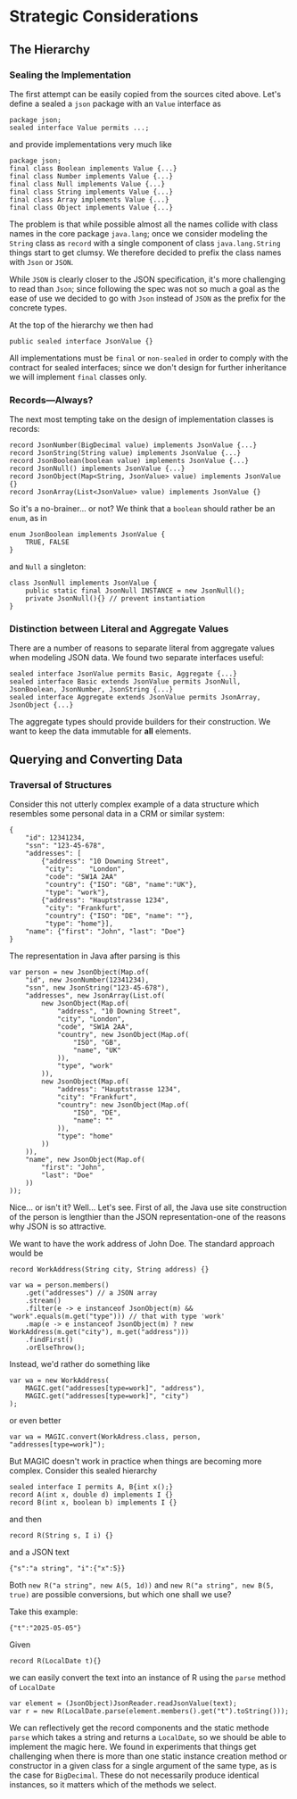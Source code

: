 # Strategic Considerations

## The Hierarchy

### Sealing the Implementation

The first attempt can be easily copied from
the sources cited above. Let's define a sealed
a `json` package with an `Value` interface as

    package json;
    sealed interface Value permits ...;

and provide implementations very much like

    package json;
    final class Boolean implements Value {...}
    final class Number implements Value {...}
    final class Null implements Value {...}
    final class String implements Value {...}
    final class Array implements Value {...}
    final class Object implements Value {...}

The problem is that while possible almost
all the names collide with class names in the
core package `java.lang`; once we consider modeling
the `String` class as `record` with a single
component of class `java.lang.String` things
start to get clumsy. We therefore decided to
prefix the class names with `Json` or `JSON`.

While `JSON` is clearly closer to the JSON specification,
it's more challenging to read than `Json`; since
following the spec was not so much a goal as
the ease of use we decided to go with `Json` instead
of `JSON` as the prefix for the concrete types.

At the top of the hierarchy we then had

    public sealed interface JsonValue {}

All implementations must be `final` or `non-sealed`
in order to comply with the contract for sealed
interfaces; since we don't design for further
inheritance we will implement `final` classes only.

### Records—Always?

The next most tempting take on the design of implementation
classes is records:

    record JsonNumber(BigDecimal value) implements JsonValue {...}
    record JsonString(String value) implements JsonValue {...}
    record JsonBoolean(boolean value) implements JsonValue {...}
    record JsonNull() implements JsonValue {...}
    record JsonObject(Map<String, JsonValue> value) implements JsonValue {}
    record JsonArray(List<JsonValue> value) implements JsonValue {}

So it's a no-brainer... or not?
We think that a `boolean` should rather be an `enum`, as in

    enum JsonBoolean implements JsonValue {
        TRUE, FALSE
    }

and `Null` a singleton:

    class JsonNull implements JsonValue {
        public static final JsonNull INSTANCE = new JsonNull();
        private JsonNull(){} // prevent instantiation
    }

### Distinction between Literal and Aggregate Values

There are a number of reasons to separate literal from aggregate values
when modeling JSON data. We found two separate interfaces useful:

    sealed interface JsonValue permits Basic, Aggregate {...}
    sealed interface Basic extends JsonValue permits JsonNull, JsonBoolean, JsonNumber, JsonString {...}
    sealed interface Aggregate extends JsonValue permits JsonArray, JsonObject {...}

The aggregate types should provide builders for their construction.
We want to keep the data immutable for __all__ elements.


## Querying and Converting Data

### Traversal of Structures

Consider this not utterly complex example of
a data structure which resembles some personal data
in a CRM or similar system:

    {
        "id": 12341234,
        "ssn": "123-45-678",
        "addresses": [
            {"address": "10 Downing Street", 
             "city":    "London",
             "code": "SW1A 2AA"
             "country": {"ISO": "GB", "name":"UK"},
             "type": "work"},
            {"address": "Hauptstrasse 1234",
             "city": "Frankfurt",
             "country": {"ISO": "DE", "name": ""},
             "type": "home"}],
        "name": {"first": "John", "last": "Doe"}
    }

The representation in Java after parsing is this

    var person = new JsonObject(Map.of(
        "id", new JsonNumber(12341234),
        "ssn", new JsonString("123-45-678"),
        "addresses", new JsonArray(List.of(
            new JsonObject(Map.of(
                "address", "10 Downing Street",
                "city", "London",
                "code", "SW1A 2AA", 
                "country", new JsonObject(Map.of(
                    "ISO", "GB",
                    "name", "UK"
                )),
                "type", "work"
            )),
            new JsonObject(Map.of(
                "address": "Hauptstrasse 1234",
                "city": "Frankfurt",
                "country": new JsonObject(Map.of(
                    "ISO", "DE",
                    "name": ""
                )),
                "type": "home"
            ))
        )),
        "name", new JsonObject(Map.of(
            "first": "John",
            "last": "Doe"
        ))
    ));

Nice... or isn't it? Well... Let's see. First of all, the Java use site construction
of the person is lengthier than the JSON representation-one of the reasons why
JSON is so attractive.

We want to have the work address of John Doe.
The standard approach would be

    record WorkAddress(String city, String address) {}

    var wa = person.members()
        .get("addresses") // a JSON array
        .stream()
        .filter(e -> e instanceof JsonObject(m) && "work".equals(m.get("type"))) // that with type 'work'
        .map(e -> e instanceof JsonObject(m) ? new WorkAddress(m.get("city"), m.get("address")))
        .findFirst()
        .orElseThrow();

Instead, we'd rather do something like

    var wa = new WorkAddress(
        MAGIC.get("addresses[type=work]", "address"),
        MAGIC.get("addresses[type=work]", "city")
    );

or even better

    var wa = MAGIC.convert(WorkAdress.class, person, "addresses[type=work]");

But MAGIC doesn't work in practice when things are becoming more complex.
Consider this sealed hierarchy

    sealed interface I permits A, B{int x();}
    record A(int x, double d) implements I {}
    record B(int x, boolean b) implements I {}

and then

    record R(String s, I i) {}

and a JSON text

    {"s":"a string", "i":{"x":5}}

Both `new R("a string", new A(5, 1d))` and `new R("a string", new B(5, true)`
are possible conversions, but which one shall we use?

Take this example:

    {"t":"2025-05-05"}

Given

    record R(LocalDate t){}

we can easily convert the text into an instance of R using
the `parse` method of `LocalDate`

    var element = (JsonObject)JsonReader.readJsonValue(text);
    var r = new R(LocalDate.parse(element.members().get("t").toString()));

We can reflectively get the record components and the static
methode `parse` which takes a string and returns a `LocalDate`, so 
we should be able to implement the magic here.
We found in experiments that things get challenging when
there is more than one static instance creation method
or constructor
in a given class for a single 
argument of the same type, as is the case for `BigDecimal`.
These do not necessarily produce identical instances, so it matters
which of the methods we select.


